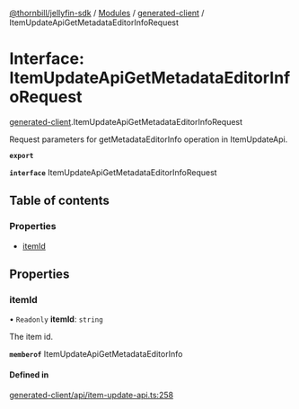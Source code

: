 [@thornbill/jellyfin-sdk](../README.md) / [Modules](../modules.md) / [generated-client](../modules/generated_client.md) / ItemUpdateApiGetMetadataEditorInfoRequest

# Interface: ItemUpdateApiGetMetadataEditorInfoRequest

[generated-client](../modules/generated_client.md).ItemUpdateApiGetMetadataEditorInfoRequest

Request parameters for getMetadataEditorInfo operation in ItemUpdateApi.

**`export`**

**`interface`** ItemUpdateApiGetMetadataEditorInfoRequest

## Table of contents

### Properties

- [itemId](generated_client.ItemUpdateApiGetMetadataEditorInfoRequest.md#itemid)

## Properties

### itemId

• `Readonly` **itemId**: `string`

The item id.

**`memberof`** ItemUpdateApiGetMetadataEditorInfo

#### Defined in

[generated-client/api/item-update-api.ts:258](https://github.com/thornbill/jellyfin-sdk-typescript/blob/b5d0506/src/generated-client/api/item-update-api.ts#L258)
